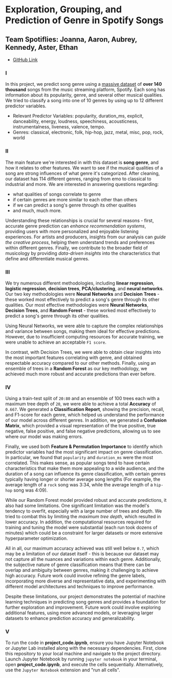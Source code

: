 # Exploration, Grouping, and Prediction of Genre in Spotify Songs
## Team Spotiflies: Joanna, Aaron, Aubrey, Kennedy, Aster, Ethan
- [GitHub Link](https://github.com/ketexon/csm148-spotiflies)

### I
In this project, we predict song genre using a [massive dataset](https://huggingface.co/datasets/maharshipandya/spotify-tracks-dataset) of __over 140 thousand__ songs from the music streaming platform, Spotify. Each song has information about its popularity, genre, and several other musical qualities. We tried to classify a song into one of 10 genres by using up to 12 different predictor variables.

- Relevant Predictor Variables: popularity, duration_ms, explicit, danceability, energy, loudness, speechiness, acousticness, instrumentalness, liveness, valence, tempo.
- Genres: classical, electronic, folk, hip-hop, jazz, metal, misc, pop, rock, world

### II
The main feature we're interested in with this dataset is __song genre__, and how it relates to other features. We want to see if the musical qualities of a song are strong influences of what genre it's categorized. After cleaning, our dataset has 114 different genres, ranging from emo to classical to industrial and more. We are interested in answering questions regarding:
- what qualities of songs correlate to genre
- if certain genres are more similar to each other than others
- if we can predict a song's genre through its other qualities
- and much, much more.

Understanding these relationships is crucial for several reasons - first, accurate genre prediction can _enhance recommendation systems_, providing users with more personalized and enjoyable listening experiences. For artists and producers, insights from our analysis can _guide the creative process_, helping them understand trends and preferences within different genres. Finally, we contribute to the broader field of musicology by providing _data-driven insights_ into the characteristics that define and differentiate musical genres.

### III
We try numerous different methodologies, including __linear regression__, __logistic regression__, __decision trees__, __PCA/clustering__, and __neural networks__. Our two key methodologies were __Neural Networks__ and __Decision Trees__ - these worked most effectively to predict a song's genre through its other qualities. Our most effective methodologies were __Neural Networks__, __Decision Trees__, and __Random Forest__ - these worked most effectively to predict a song's genre through its other qualities.

Using Neural Networks, we were able to capture the complex relationships and variance between songs, making them ideal for effective predictions. However, due to insufficient computing resources for accurate training, we were unable to achieve an acceptable `F1 score`.

In contrast, with Decision Trees, we were able to obtain clear insights into the most important features correlating with genre, and obtained respectable accuracy compared to our other methods. Finally, using an ensemble of trees in a __Random Forest__ as our key methodology, we achieved much more robust and accurate predictions than ever before.

### IV
Using a train-test split of `20:80` and an ensemble of 100 trees each with a maximum tree depth of `20`, we were able to achieve a total __Accuracy__ of `0.667`. We generated a __Classification Report__, showing the precision, recall, and F1-score for each genre, which helped us understand the performance of our model across different genres. In addition, we generated a __Confusion Matrix__, which provided a visual representation of the true positive, true negative, false positive, and false negative predictions, allowing us to see where our model was making errors.

Finally, we used both __Feature & Permutation Importance__ to identify which predictor variables had the most significant impact on genre classification. In particular, we found that `popularity` and `duration_ms` were the most correlated. This makes sense, as popular songs tend to have certain characteristics that make them more appealing to a wide audience, and the duration of a song can influence its genre classification, with certain genres typically having longer or shorter average song lengths (For example, the average length of a `rock` song was 3:34, while the average length of a `hip-hop` song was 4:09).

While our Random Forest model provided robust and accurate predictions, it also had some limitations. One significant limitation was the model's tendency to overfit, especially with a large number of trees and depth. We tried to combat this by limiting the *maximum tree depth*, which resulted in lower accuracy. In addition, the computational resources required for training and tuning the model were substantial (each run took dozens of minutes) which could be a constraint for larger datasets or more extensive hyperparameter optimization. 

All in all, our maximum accuracy achieved was still well below `0.7`, which may be a limitation of our dataset itself - this is because our dataset may not capture all the nuances and variations within each genre. Additionally, the subjective nature of genre classification means that there can be overlap and ambiguity between genres, making it challenging to achieve high accuracy. Future work could involve refining the genre labels, incorporating more diverse and representative data, and experimenting with different model architectures and techniques to improve performance.

Despite these limitations, our project demonstrates the potential of machine learning techniques in predicting song genres and provides a foundation for further exploration and improvement. Future work could involve exploring additional features, using more advanced models, or leveraging larger datasets to enhance prediction accuracy and generalizability.

### V
To run the code in __project_code.ipynb__, ensure you have Jupyter Notebook or Jupyter Lab installed along with the necessary dependencies. First, clone this repository to your local machine and navigate to the project directory. Launch Jupyter Notebook by running `jupyter notebook` in your terminal, open __project_code.ipynb__, and execute the cells sequentially. Alternatively, use the `Jupyter Notebook` extension and "run all cells".